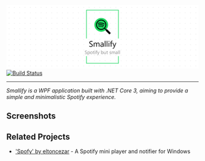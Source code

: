 ![Smallify](./docs/.assets/project-title.png)
[![Build Status](https://nick-smirnoff.visualstudio.com/smallify/_apis/build/status/build/smallify-CI?branchName=master)](https://nick-smirnoff.visualstudio.com/smallify/_build/latest?definitionId=13?branchName=master)

---

_Smallify is a WPF application built with .NET Core 3, aiming to provide a simple and minimalistic Spotify experience._

## Screenshots

## Related Projects

- ['Spofy' by eltoncezar](https://github.com/eltoncezar/Spofy) - A Spotify mini player and notifier for Windows
